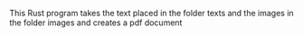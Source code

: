 This Rust program takes the text placed in the folder texts and the images in the folder images and creates a pdf document
